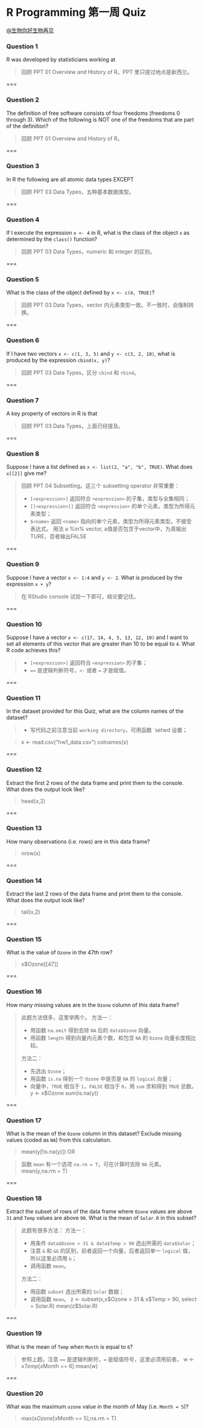R Programming 第一周 Quiz
===

[@生物你好生物再见](http://www.weibo.com/biobyelogy)


### Question 1
R was developed by statisticians working at

> 回顾 PPT 01 Overview and History of R。PPT 里只提过地点是新西兰。

===

### Question 2
The definition of free software consists of four freedoms (freedoms 0 through 3). Which of the following is NOT one of the freedoms that are part of the definition?

> 回顾 PPT 01 Overview and History of R。

===

### Question 3
In R the following are all atomic data types EXCEPT

> 回顾 PPT 03 Data Types，五种基本数据类型。

===

### Question 4
If I execute the expression `x <- 4` in R, what is the class of the object `x` as determined by the `class()` function?

> 回顾 PPT 03 Data Types，numeric 和 integer 的区别。

===

### Question 5
What is the class of the object defined by `x <- c(4, TRUE)`?

> 回顾 PPT 03 Data Types，vector 内元素类型一致。不一致时，会强制转换。

===

### Question 6
If I have two vectors `x <- c(1, 3, 5)` and `y <- c(3, 2, 10)`, what is produced by the expression `cbind(x, y)`?

> 回顾 PPT 03 Data Types，区分 `cbind` 和 `rbind`。

===

### Question 7
A key property of vectors in R is that

> 回顾 PPT 03 Data Types，上面已经提及。

===

### Question 8
Suppose I have a list defined as `x <- list(2, "a", "b", TRUE)`. What does `x[[2]]` give me?

> 回顾 PPT 04 Subsetting。这三个 subsetting operator 非常重要：
> - `[<expression>]` 返回符合 `<expression>` 的子集，类型与全集相同；
> - `[[<expression>]]` 返回符合 `<expression>` 的单个元素，类型为所得元素类型；
> - `$<name>` 返回 `<name>` 指向的单个元素，类型为所得元素类型。不接受表达式。
> 用法 a %in% vector, a值是否包含于vector中，为真输出TURE，否者输出FALSE

===

### Question 9
Suppose I have a vector `x <- 1:4` and `y <- 2`. What is produced by the expression `x + y`?

> 在 RStudio console 试验一下即可，结论要记住。

===

### Question 10
Suppose I have a vector `x <- c(17, 14, 4, 5, 13, 12, 10)` and I want to set all elements of this vector that are greater than 10 to be equal to `4`. What R code achieves this?

> - `[<expression>]` 返回符合 `<expression>` 的子集；
> - `==` 是逻辑判断符号，`<-` 或者 `=` 才是赋值。

===

### Question 11
In the dataset provided for this Quiz, what are the column names of the dataset?

> - 写代码之前注意当前 `working directory`，可用函数 `setwd 设置；

> x <- read.csv("hw1_data.csv")
> colnames(x)

===

### Question 12
Extract the first 2 rows of the data frame and print them to the console. What does the output look like?

> head(x,2)

===

### Question 13
How many observations (i.e. rows) are in this data frame?

> nrow(x)

===

### Question 14
Extract the last 2 rows of the data frame and print them to the console. What does the output look like?

> tail(x,2)

===

### Question 15
What is the value of `Ozone` in the 47th row?

> x$Ozone[[47]]

===

### Question 16
How many missing values are in the `Ozone` column of this data frame?

> 此题方法很多，这里举两个。
> 方法一：
> - 用函数 `na.omit` 得到去除 `NA` 后的 `data$Ozone` 向量。
> - 用函数 `length` 得到向量内元素个数，和包含 `NA` 的 `Ozone` 向量长度相比较。
>
> 方法二：
> - 先选出 `Ozone`；
> - 用函数 `is.na` 得到一个 `Ozone` 中是否是 `NA` 的 `logical` 向量；
> - 向量中，`TRUE` 相当于 `1`，`FALSE` 相当于 `0`，用 `sum` 求和得到 `TRUE` 总数。
> y <- x$Ozone
> sum(is.na(y))

===

### Question 17
What is the mean of the `Ozone` column in this dataset? Exclude missing values (coded as `NA`) from this calculation.

> mean(y[!is.na(y)]) OR

> 函数 `mean` 有一个选项 `na.rm = T`，可在计算时去除 `NA` 元素。
> mean(y,na.rm = T)

===

### Question 18
Extract the subset of rows of the data frame where `Ozone` values are above `31` and `Temp` values are above `90`. What is the mean of `Solar.R` in this subset?

> 此题有很多方法：
> 方法一：
> - 用条件 `data$Ozone > 31 & data$Temp > 90` 选出所需的 `data$Solar`；
> - 注意 `&` 和 `&&` 的区别，前者返回一个向量，后者返回单一 `logical` 值，所以这里必须用 `&`；
> - 调用函数 `mean`。
>
> 方法二：
> - 用函数 `subset` 选出所需的 `Solar` 数据；
> - 调用函数 `mean`。
> z <- subset(x,x$Ozone > 31 & x$Temp > 90, select = Solar.R)
> mean(z$Solar.R)

===

### Question 19
What is the mean of `Temp` when `Month` is equal to `6`?

> 参照上题。注意 `==` 是逻辑判断符，`=` 是赋值符号，这里必须用前者。
> w <- x$Temp[x$Month == 6]
> mean(w)

===

### Question 20
What was the maximum `ozone` value in the month of May (i.e. `Month = 5`)?

> max(x$Ozone[x$Month == 5],na.rm = T)

